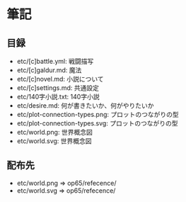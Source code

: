 # 筆記
## 目録
- etc/[c]battle.yml:             戦闘描写
- etc/[c]galdur.md:              魔法
- etc/[c]novel.md:               小説について
- etc/[c]settings.md:            共通設定
- etc/140字小説.txt:             140字小説
- etc/desire.md:                 何が書きたいか、何がやりたいか
- etc/plot-connection-types.png: プロットのつながりの型
- etc/plot-connection-types.svg: プロットのつながりの型
- etc/world.png:                 世界概念図
- etc/world.svg:                 世界概念図

## 配布先
- etc/world.png => op65/refecence/
- etc/world.svg => op65/refecence/
